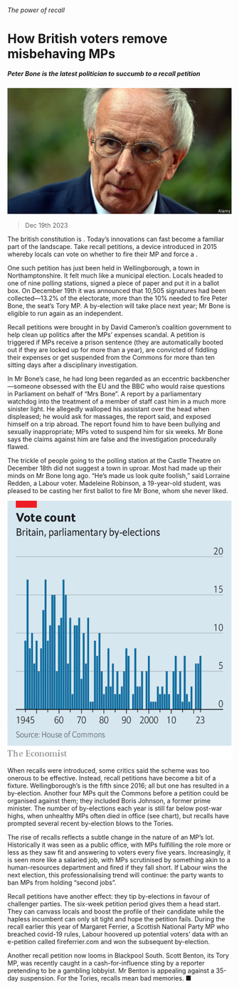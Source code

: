 ###### The power of recall

# How British voters remove misbehaving MPs 

##### Peter Bone is the latest politician to succumb to a recall petition 

![image](images/20231223_BRP502.jpg) 

> Dec 19th 2023 

The british constitution is . Today’s innovations can fast become a familiar part of the landscape. Take recall petitions, a device introduced in 2015 whereby locals can vote on whether to fire their MP and force a . 

One such petition has just been held in Wellingborough, a town in Northamptonshire. It felt much like a municipal election. Locals headed to one of nine polling stations, signed a piece of paper and put it in a ballot box. On December 19th it was announced that 10,505 signatures had been collected—13.2% of the electorate, more than the 10% needed to fire Peter Bone, the seat’s Tory MP. A by-election will take place next year; Mr Bone is eligible to run again as an independent. 

Recall petitions were brought in by David Cameron’s coalition government to help clean up politics after the MPs’ expenses scandal. A petition is triggered if MPs receive a prison sentence (they are automatically booted out if they are locked up for more than a year), are convicted of fiddling their expenses or get suspended from the Commons for more than ten sitting days after a disciplinary investigation. 

In Mr Bone’s case, he had long been regarded as an eccentric backbencher—someone obsessed with the EU and the BBC who would raise questions in Parliament on behalf of “Mrs Bone”. A report by a parliamentary watchdog into the treatment of a member of staff cast him in a much more sinister light. He allegedly walloped his assistant over the head when displeased; he would ask for massages, the report said, and exposed himself on a trip abroad. The report found him to have been bullying and sexually inappropriate; MPs voted to suspend him for six weeks. Mr Bone says the claims against him are false and the investigation procedurally flawed. 

The trickle of people going to the polling station at the Castle Theatre on December 18th did not suggest a town in uproar. Most had made up their minds on Mr Bone long ago. “He’s made us look quite foolish,” said Lorraine Redden, a Labour voter. Madeleine Robinson, a 19-year-old student, was pleased to be casting her first ballot to fire Mr Bone, whom she never liked.

![image](images/20231223_BRC760.png) 


When recalls were introduced, some critics said the scheme was too onerous to be effective. Instead, recall petitions have become a bit of a fixture. Wellingborough’s is the fifth since 2016; all but one has resulted in a by-election. Another four MPs quit the Commons before a petition could be organised against them; they included Boris Johnson, a former prime minister. The number of by-elections each year is still far below post-war highs, when unhealthy MPs often died in office (see chart), but recalls have prompted several recent by-election blows to the Tories.

The rise of recalls reflects a subtle change in the nature of an MP’s lot. Historically it was seen as a public office, with MPs fulfilling the role more or less as they saw fit and answering to voters every five years. Increasingly, it is seen more like a salaried job, with MPs scrutinised by something akin to a human-resources department and fired if they fall short. If Labour wins the next election, this professionalising trend will continue: the party wants to ban MPs from holding “second jobs”.

Recall petitions have another effect: they tip by-elections in favour of challenger parties. The six-week petition period gives them a head start. They can canvass locals and boost the profile of their candidate while the hapless incumbent can only sit tight and hope the petition fails. During the recall earlier this year of Margaret Ferrier, a Scottish National Party MP who breached covid-19 rules, Labour hoovered up potential voters’ data with an e-petition called fireferrier.com and won the subsequent by-election. 

Another recall petition now looms in Blackpool South. Scott Benton, its Tory MP, was recently caught in a cash-for-influence sting by a reporter pretending to be a gambling lobbyist. Mr Benton is appealing against a 35-day suspension. For the Tories, recalls mean bad memories. ■



